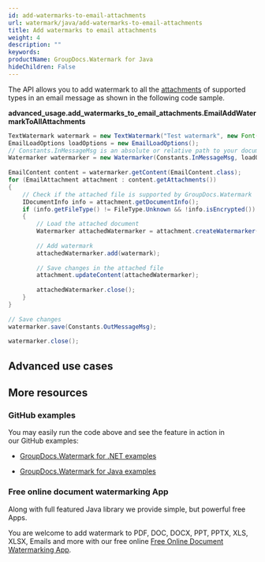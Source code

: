 ```yaml
---
id: add-watermarks-to-email-attachments
url: watermark/java/add-watermarks-to-email-attachments
title: Add watermarks to email attachments
weight: 4
description: ""
keywords: 
productName: GroupDocs.Watermark for Java
hideChildren: False
---
```

The API allows you to add watermark to all the [attachments](https://reference.groupdocs.com/watermark/java/com.groupdocs.watermark.contents/EmailContent#getAttachments()) of supported types in an email message as shown in the following code sample.

**advanced\_usage.add\_watermarks\_to\_email\_attachments.EmailAddWatermarkToAllAttachments**

```java
TextWatermark watermark = new TextWatermark("Test watermark", new Font("Arial", 19));                  
EmailLoadOptions loadOptions = new EmailLoadOptions();                                                 
// Constants.InMessageMsg is an absolute or relative path to your document. Ex: "C:\\Docs\\message.msg"
Watermarker watermarker = new Watermarker(Constants.InMessageMsg, loadOptions);                        
                                                                                                       
EmailContent content = watermarker.getContent(EmailContent.class);                                     
for (EmailAttachment attachment : content.getAttachments())                                            
{                                                                                                      
    // Check if the attached file is supported by GroupDocs.Watermark                                  
    IDocumentInfo info = attachment.getDocumentInfo();                                                 
    if (info.getFileType() != FileType.Unknown && !info.isEncrypted())                                 
    {                                                                                                  
        // Load the attached document                                                                  
        Watermarker attachedWatermarker = attachment.createWatermarker();                              
                                                                                                       
        // Add watermark                                                                               
        attachedWatermarker.add(watermark);                                                            
                                                                                                       
        // Save changes in the attached file                                                           
        attachment.updateContent(attachedWatermarker);                                                 
                                                                                                       
        attachedWatermarker.close();                                                                   
    }                                                                                                  
}                                                                                                      
                                                                                                       
// Save changes                                                                                        
watermarker.save(Constants.OutMessageMsg);                                                             
                                                                                                       
watermarker.close();                                                                                   
```

## Advanced use cases

## More resources

### GitHub examples

You may easily run the code above and see the feature in action in our GitHub examples:

*   [GroupDocs.Watermark for .NET examples](https://github.com/groupdocs-watermark/GroupDocs.Watermark-for-.NET)
    
*   [GroupDocs.Watermark for Java examples](https://github.com/groupdocs-watermark/GroupDocs.Watermark-for-Java)
    

### Free online document watermarking App

Along with full featured Java library we provide simple, but powerful free Apps.

You are welcome to add watermark to PDF, DOC, DOCX, PPT, PPTX, XLS, XLSX, Emails and more with our free online [Free Online Document Watermarking App](https://products.groupdocs.app/watermark).
